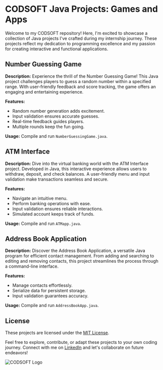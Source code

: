 # CODSOFT Java Projects: Games and Apps

Welcome to my CODSOFT repository! Here, I'm excited to showcase a collection of Java projects I've crafted during my internship journey. These projects reflect my dedication to programming excellence and my passion for creating interactive and functional applications.

## Number Guessing Game

**Description:** Experience the thrill of the Number Guessing Game! This Java project challenges players to guess a random number within a specified range. With user-friendly feedback and score tracking, the game offers an engaging and entertaining experience.

**Features:**
- Random number generation adds excitement.
- Input validation ensures accurate guesses.
- Real-time feedback guides players.
- Multiple rounds keep the fun going.

**Usage:** Compile and run `NumberGuessingGame.java`.

## ATM Interface

**Description:** Dive into the virtual banking world with the ATM Interface project. Developed in Java, this interactive experience allows users to withdraw, deposit, and check balances. A user-friendly menu and input validation make transactions seamless and secure.

**Features:**
- Navigate an intuitive menu.
- Perform banking operations with ease.
- Input validation ensures reliable interactions.
- Simulated account keeps track of funds.

**Usage:** Compile and run `ATMapp.java`.

## Address Book Application

**Description:** Discover the Address Book Application, a versatile Java program for efficient contact management. From adding and searching to editing and removing contacts, this project streamlines the process through a command-line interface.

**Features:**
- Manage contacts effortlessly.
- Serialize data for persistent storage.
- Input validation guarantees accuracy.

**Usage:** Compile and run `AddressBookApp.java`.

## License

These projects are licensed under the [MIT License](LICENSE).

Feel free to explore, contribute, or adapt these projects to your own coding journey. Connect with me on [LinkedIn](https://www.linkedin.com/in/aatif-khan-a24282227) and let's collaborate on future endeavors!

![CODSOFT Logo](https://assets.zyrosite.com/cdn-cgi/image/format=auto,w=608,fit=crop,q=95/Aq20eV79zLfpXV6b/logo-png-mnl7npnlXjHPl9KV.png)
